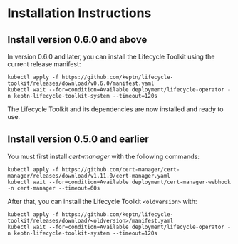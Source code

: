 # Installation Instructions

## Install version 0.6.0 and above

In version 0.6.0 and later, you can install the Lifecycle Toolkit using the current release manifest:

<!---x-release-please-start-version-->

```shell
kubectl apply -f https://github.com/keptn/lifecycle-toolkit/releases/download/v0.6.0/manifest.yaml
kubectl wait --for=condition=Available deployment/lifecycle-operator -n keptn-lifecycle-toolkit-system --timeout=120s
```

<!---x-release-please-end-->

The Lifecycle Toolkit and its dependencies are now installed and ready to use.

## Install version 0.5.0 and earlier

You must first install *cert-manager* with the following commands:

```shell
kubectl apply -f https://github.com/cert-manager/cert-manager/releases/download/v1.11.0/cert-manager.yaml
kubectl wait --for=condition=Available deployment/cert-manager-webhook -n cert-manager --timeout=60s
```

After that, you can install the Lifecycle Toolkit `<oldversion>` with:

```shell
kubectl apply -f https://github.com/keptn/lifecycle-toolkit/releases/download/<oldversion>/manifest.yaml
kubectl wait --for=condition=Available deployment/lifecycle-operator -n keptn-lifecycle-toolkit-system --timeout=120s
```
